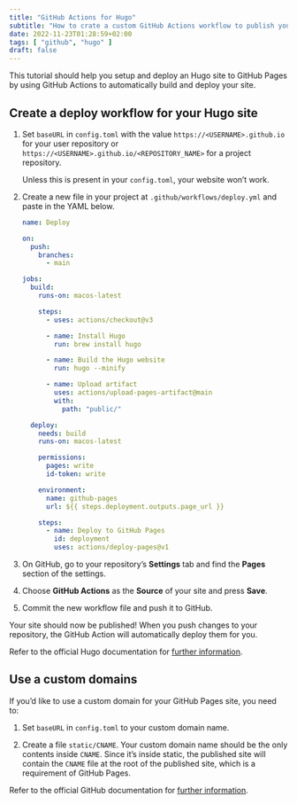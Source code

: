 ```yaml
---
title: "GitHub Actions for Hugo"
subtitle: "How to crate a custom GitHub Actions workflow to publish your Hugo site on GitHub Pages."
date: 2022-11-23T01:28:59+02:00
tags: [ "github", "hugo" ]
draft: false
---
```


This tutorial should help you setup and deploy an Hugo site to GitHub Pages by using GitHub Actions to automatically build and deploy your site.

<!--more-->

## Create a deploy workflow for your Hugo site

1. Set `baseURL` in `config.toml` with the value `https://<USERNAME>.github.io` for your user repository or `https://<USERNAME>.github.io/<REPOSITORY_NAME>` for a project repository.

    Unless this is present in your `config.toml`, your website won’t work.

1. Create a new file in your project at `.github/workflows/deploy.yml` and paste in the YAML below.

    ```yml
    name: Deploy

    on:
      push:
        branches:
          - main

    jobs:
      build:
        runs-on: macos-latest

        steps:
          - uses: actions/checkout@v3

          - name: Install Hugo
            run: brew install hugo

          - name: Build the Hugo website
            run: hugo --minify

          - name: Upload artifact
            uses: actions/upload-pages-artifact@main
            with:
              path: "public/"

      deploy:
        needs: build
        runs-on: macos-latest

        permissions:
          pages: write
          id-token: write

        environment:
          name: github-pages
          url: ${{ steps.deployment.outputs.page_url }}

        steps:
          - name: Deploy to GitHub Pages
            id: deployment
            uses: actions/deploy-pages@v1
    ```

1. On GitHub, go to your repository’s **Settings** tab and find the **Pages** section of the settings.

1. Choose **GitHub Actions** as the **Source** of your site and press **Save**.

1. Commit the new workflow file and push it to GitHub.

Your site should now be published! When you push changes to your repository, the GitHub Action will automatically deploy them for you.

Refer to the official Hugo documentation for [further information](https://gohugo.io/hosting-and-deployment/hosting-on-github/).

## Use a custom domains

If you’d like to use a custom domain for your GitHub Pages site, you need to:

1. Set `baseURL` in `config.toml` to your custom domain name.

1. Create a file `static/CNAME`. Your custom domain name should be the only contents inside `CNAME`. Since it’s inside static, the published site will contain the `CNAME` file at the root of the published site, which is a requirement of GitHub Pages.

Refer to the official GitHub documentation for [further information](https://docs.github.com/en/pages/configuring-a-custom-domain-for-your-github-pages-site).
